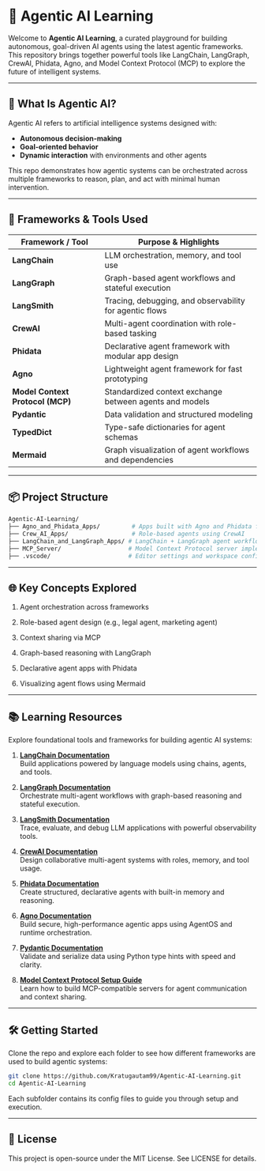 # 🤖 Agentic AI Learning

Welcome to **Agentic AI Learning**, a curated playground for building autonomous, goal-driven AI agents using the latest agentic frameworks. This repository brings together powerful tools like LangChain, LangGraph, CrewAI, Phidata, Agno, and Model Context Protocol (MCP) to explore the future of intelligent systems.

---

## 🧠 What Is Agentic AI?

Agentic AI refers to artificial intelligence systems designed with:
- **Autonomous decision-making**
- **Goal-oriented behavior**
- **Dynamic interaction** with environments and other agents

This repo demonstrates how agentic systems can be orchestrated across multiple frameworks to reason, plan, and act with minimal human intervention.

---

## 🧰 Frameworks & Tools Used

| Framework / Tool         | Purpose & Highlights                                      |
|--------------------------|-----------------------------------------------------------|
| **LangChain**            | LLM orchestration, memory, and tool use                   |
| **LangGraph**            | Graph-based agent workflows and stateful execution        |
| **LangSmith**            | Tracing, debugging, and observability for agentic flows   |
| **CrewAI**               | Multi-agent coordination with role-based tasking          |
| **Phidata**              | Declarative agent framework with modular app design       |
| **Agno**                 | Lightweight agent framework for fast prototyping          |
| **Model Context Protocol (MCP)** | Standardized context exchange between agents and models |
| **Pydantic**             | Data validation and structured modeling                   |
| **TypedDict**            | Type-safe dictionaries for agent schemas                  |
| **Mermaid**              | Graph visualization of agent workflows and dependencies   |

---

## 📦 Project Structure

```bash
Agentic-AI-Learning/
├── Agno_and_Phidata_Apps/         # Apps built with Agno and Phidata frameworks
├── Crew_AI_Apps/                  # Role-based agents using CrewAI
├── LangChain_and_LangGraph_Apps/ # LangChain + LangGraph agent workflows
├── MCP_Server/                   # Model Context Protocol server implementation
├── .vscode/                      # Editor settings and workspace configs
```
---

## 🌐 Key Concepts Explored
1. Agent orchestration across frameworks

2. Role-based agent design (e.g., legal agent, marketing agent)

3. Context sharing via MCP

4. Graph-based reasoning with LangGraph

5. Declarative agent apps with Phidata

6. Visualizing agent flows using Mermaid

---

## 📚 Learning Resources

Explore foundational tools and frameworks for building agentic AI systems:

1. **[LangChain Documentation](https://python.langchain.com/docs/introduction)**  
   Build applications powered by language models using chains, agents, and tools.

2. **[LangGraph Documentation](https://www.langchain.com/langgraph)**  
   Orchestrate multi-agent workflows with graph-based reasoning and stateful execution.

3. **[LangSmith Documentation](https://docs.smith.langchain.com/reference/js)**  
   Trace, evaluate, and debug LLM applications with powerful observability tools.

4. **[CrewAI Documentation](https://docs.crewai.com/index)**  
   Design collaborative multi-agent systems with roles, memory, and tool usage.

5. **[Phidata Documentation](https://docs.phidata.com/introduction)**  
   Create structured, declarative agents with built-in memory and reasoning.

6. **[Agno Documentation](https://docs.agno.com/introduction)**  
   Build secure, high-performance agentic apps using AgentOS and runtime orchestration.

7. **[Pydantic Documentation](https://docs.pydantic.dev/latest/)**  
   Validate and serialize data using Python type hints with speed and clarity.

8. **[Model Context Protocol Setup Guide](https://modelcontextprotocol.io/docs/develop/build-server)**  
   Learn how to build MCP-compatible servers for agent communication and context sharing.

---

## 🛠️ Getting Started
Clone the repo and explore each folder to see how different frameworks are used to build agentic systems:

```bash
git clone https://github.com/Kratugautam99/Agentic-AI-Learning.git
cd Agentic-AI-Learning
```
Each subfolder contains its config files to guide you through setup and execution.

---

## 📄 License
This project is open-source under the MIT License. See LICENSE for details.
